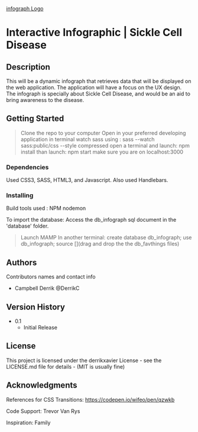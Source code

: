 [infograph Logo](images/roku_Readme.svg)
# Interactive Infographic | Sickle Cell Disease

## Description
This will be a dynamic infograph that retrieves data that will be displayed on the web application. The application will have a focus on the UX design. The infograph is specially about Sickle Cell Disease, and would be an aid to bring awareness to the disease. 

## Getting Started
 >Clone the repo to your computer
 >Open in your preferred developing application
 >in terminal watch sass using : sass --watch sass:public/css --style compressed
 >open a terminal and launch: npm install
 >than launch: npm start
 >make sure you are on localhost:3000
 
### Dependencies

Used CSS3, SASS, HTML3, and Javascript. 
Also used Handlebars.

### Installing
Build tools used : NPM
nodemon

To import the database: 
Access the db_infograph sql document in the 'database' folder.

> Launch MAMP
In another terminal:
> create database db_infograph;
> use db_infograph;
>source [](drag and drop the the db_favthings files)

## Authors

Contributors names and contact info

* Campbell Derrik @DerrikC


## Version History

* 0.1
    * Initial Release

## License

This project is licensed under the derrikxavier License - see the LICENSE.md file for details - (MIT is usually fine)

## Acknowledgments
References for CSS Transitions:
https://codepen.io/wifeo/pen/qzwkb

Code Support: 
Trevor Van Rys

Inspiration: 
Family 
